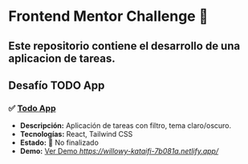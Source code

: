 # Frontend Mentor Challenge 🚀

Este repositorio contiene el desarrollo de una aplicacion de tareas.
---

## Desafío TODO App

### ✅ [Todo App](https://www.frontendmentor.io/challenges/todo-app-Su1_KokOW)
- **Descripción:** Aplicación de tareas con filtro, tema claro/oscuro.
- **Tecnologías:** React, Tailwind CSS
- **Estado:** 🔴 No finalizado
- **Demo:** [Ver Demo ]([#])_https://willowy-kataifi-7b081a.netlify.app/_ 

